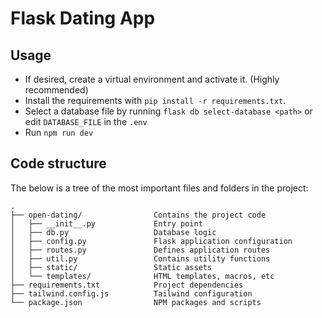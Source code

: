 # Flask Dating App

## Usage 

- If desired, create a virtual environment and activate it. (Highly recommended)
- Install the requirements with `pip install -r requirements.txt`.
- Select a database file by running `flask db select-database <path>` or edit `DATABASE_FILE` in the `.env`
- Run `npm run dev`

## Code structure
The below is a tree of the most important files and folders in the project:
```
.
├── open-dating/                Contains the project code
│   ├── __init__.py             Entry point
│   ├── db.py                   Database logic
│   ├── config.py               Flask application configuration
│   ├── routes.py               Defines application routes
│   ├── util.py                 Contains utility functions
│   ├── static/                 Static assets
│   └── templates/              HTML templates, macros, etc 
├── requirements.txt            Project dependencies
├── tailwind.config.js          Tailwind configuration
└── package.json                NPM packages and scripts
```
